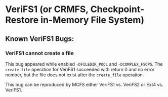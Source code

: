 # VeriFS1 (or CRMFS, Checkpoint-Restore in-Memory File System)

## Known VeriFS1 Bugs:

### VeriFS1 cannot create a file

This bug appeared while enabled `-DFILEDIR_POOL` and `-DCOMPLEX_FSOPS`. The
`create_file` operation for VeriFS1 succeeded with return 0 and no error 
number, but the file does not exist after the `create_file` operation.

This bug can be reproduced by MCFS either VeriFS1 vs. VeriFS2 or Ext4 vs.
VeriFS1.
